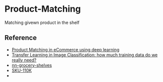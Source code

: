 # Product-Matching
Matching givewn product in the shelf

## **Reference**


* [Product Matching in eCommerce using deep learning](https://medium.com/walmartglobaltech/product-matching-in-ecommerce-4f19b6aebaca)
* [Transfer Learning in Image Classification: how much training data do we really need?](https://towardsdatascience.com/transfer-learning-in-image-classification-how-much-training-data-do-we-really-need-7fb570abe774)
* [nn-grocery-shelves](https://github.com/empathy87/nn-grocery-shelves)
* [SKU-110K](https://github.com/eg4000/SKU110K_CVPR19)
* 
